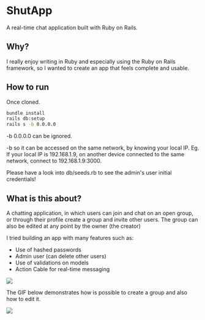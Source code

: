 # ShutApp

A real-time chat application built with Ruby on Rails.

## Why?
I really enjoy writing in Ruby and especially using the Ruby on Rails framework, so I wanted to create an app that feels complete and usable.

## How to run
Once cloned.
```bash
bundle install
rails db:setup
rails s -b 0.0.0.0
```
-b 0.0.0.0 can be ignored.

-b so it can be accessed on the same network, by knowing your local IP. Eg. If your local IP is 192.168.1.9, on another device connected to the same network, connect to 192.168.1.9:3000.

Please have a look into db/seeds.rb to see the admin's user initial credentials!


## What is this about?
A chatting application, in which users can join and chat on an open group, or through their profile create a group and invite other users. The group can also be edited at any point by the owner (the creator)

I tried building an app with many features such as:
* Use of hashed passwords
* Admin user (can delete other users)
* Use of validations on models
* Action Cable for real-time messaging

![](demo.gif)

The GIF below demonstrates how is possible to create a group and also how to edit it.


![](editgroup.gif)



